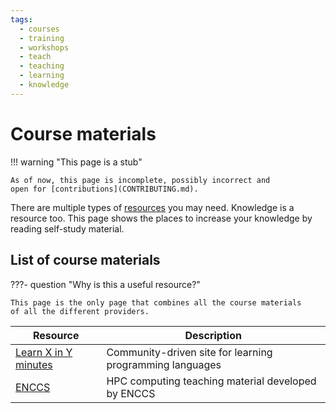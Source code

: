 ```yaml
---
tags:
  - courses
  - training
  - workshops
  - teach
  - teaching
  - learning
  - knowledge
---
```


# Course materials

!!! warning "This page is a stub"

    As of now, this page is incomplete, possibly incorrect and
    open for [contributions](CONTRIBUTING.md).

There are multiple types of [resources](resources.md) you may need.
Knowledge is a resource too.
This page shows the places to increase your knowledge
by reading self-study material.

## List of course materials

???- question "Why is this a useful resource?"

    This page is the only page that combines all the course materials
    of all the different providers.

<!-- markdownlint-disable MD013 --><!-- Tables cannot be split up over lines, hence will break 80 characters per line -->

Resource                                             |Description
----------------------|----------------------
[Learn X in Y minutes](https://learnxinyminutes.com/)|Community-driven site for learning programming languages
[ENCCS](https://enccs.se/lessons/)                   |HPC computing teaching material developed by ENCCS



<!-- markdownlint-enable MD013 --><!-- Tables cannot be split up over lines, hence will break 80 characters per line -->
